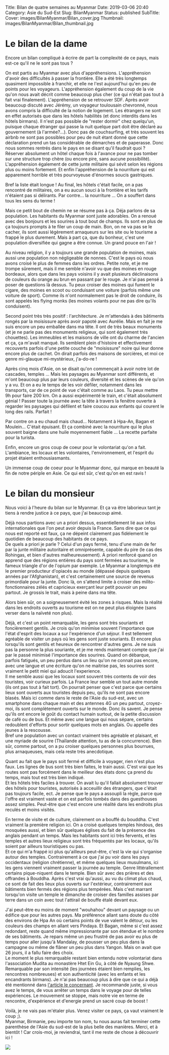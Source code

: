 Title: Bilan de quatre semaines au Myanmar
Date: 2019-03-06 20:40
Category: Asie du Sud-Est
Slug: BilanMyanmar
Status: published
SubTitle: 
Cover: images/BilanMyanmar/Bilan_cover.jpg
Thumbnail: images/BilanMyanmar/Bilan_thumbnail.jpg

# Le bilan de la dame

Encore un bilan compliqué à écrire de part la complexité de ce pays, mais est-ce qu'il ne le sont pas tous ?

On est partis au Myanmar avec plus d'appréhensions. L'appréhension d'avoir des difficultés à passer la frontière. Elle a été très longtemps quasiment impossible à franchir, et elle ne l'est aujourd'hui qu'en peu de points pour les voyageurs. L'appréhension également du coup de la vie qu'on nous avait décrit comme beaucoup plus cher (ce qui n'était pas tout à fait vrai finalement). L'appréhension de se retrouver SDF. Après avoir beaucoup discuté avec Jérémy, un voyageur toulousain chevronné, nous avons compris la difficulté de la notion de logement. Les étrangers ne sont en effet autorisés que dans les hôtels habilités (et donc interdits dans les hôtels birmans). Il n'est pas possible de "rester dormir" chez quelqu'un, puisque chaque étranger qui passe la nuit quelque part doit être déclaré au gouvernement (à l'armée?...). Donc pas de couchsurfing, et très souvent les airbnb ne sont pas possibles pour peu de nuit étant donné que cette déclaration prend un tas considérable de démarches et de paperasse. Donc nous sommes rentrés dans le pays en se disant qu'il faudrait quoi ? Réserver absolument un hôtel chaque fois à l'avance pour ne pas tomber sur une structure trop chère (ou encore pire, sans aucune possibilité). L'appréhension également de cette junte militaire qui sévit selon les régions plus ou moins fortement. Et enfin l'appréhension de la nourriture qui est apparement horrible et très pourvoyeuse d'énormes soucis gastriques.


Bref la liste était longue ! Au final, les hôtels c'était facile, on a pas rencontré de militaires, on a eu aucun souci à la frontière et les tarifs n'étaient pas si délirants. Par contre... la nourriture ... On a souffert dans tous les sens du terme !

Mais ce petit bout de chemin ne se résume pas à ça. Déja parlons de sa population. Les habitants du Myanmar sont juste adorables. On a renoué avec des bonjours et les sourires à tout bout de champs. Ils sont en plus de ça toujours prompts à te filer un coup de main. Bon, on ne va pas se le cacher, ils sont aussi légèrement arnaqueurs sur les site ou le tourisme a frappé le plus durement. Mais à part ça, que du bonheur, c'est une population diversifiée qui gagne a être connue. Un grand pouce en l'air !

Au niveau religion, il y a toujours une grande population de moines, mais aussi une population non négligeable de nonnes. C'est le pays où nous avons croisé le plus de femmes dans les ordres. Petite note, et je me trompe sûrement, mais il me semble n'avoir vu que des moines en rouge bordeaux, alors que dans les pays voisins il y avait plusieurs déclinaisons de couleurs du orange au brun en passant par le rouge. Je n'ai pas pensé à poser de questions là dessus. Tu peux croiser des moines qui fument le cigare, des moines en scoot ou conduisant une voiture (parfois même une voiture de sport). Comme ils n'ont normalement pas le droit de conduire, ils sont appelés les flying monks (les moines volants pour ne pas dire qu'ils conduisent).

Second point très très positif : l'architecture. Je m'attendais à des bâtiments rongés par la moisissure après avoir papoté avec Aurélie. Mais en fait je me suis encore un peu emballée dans ma tête. Il ont de très beaux monuments (et je ne parle pas des monuments religieux, qui sont également très chouettes). Les immeubles et les maisons de ville ont du charme de l'ancien et ça, ça m'avait manqué. Ils semblent plein d'histoire et effectivement recouverts parfois d'une petite couche de "moisissure" noire qui leur donne encore plus de cachet. On dirait parfois des maisons de sorcières, et moi ce genre mi-glauque mi-mystérieux, j'a-do-re !

Après cinq mois d'Asie, on se disait qu'on commençait à avoir notre lot de cascades, temples ... Mais les paysages au Myanmar sont différents, et m'ont beaucoup plus par leurs couleurs, diversité et les scènes de vie qu'on y a vu. Et on a eu le temps de les voir défiler, notamment dans les transports, car de ce point de vue c'était comme au Laos. Tu peux mettre 9h pour faire 200 km. On a aussi expérimenté le train, et c'était absolument génial ! Passer toute la journée avec la tête à travers la fenêtre ouverte à regarder les paysages qui défilent et faire coucou aux enfants qui courent le long des rails. Parfait !

Par contre on a eu chaud mais chaud... Notamment à Hpa-An, Bagan et Moulein... C'était épuisant. Et ça combiné avec la nourriture qui le plus souvent baigne dans une huile moyennement fiable ... La recette parfaite pour la turista.

Enfin, encore un gros coup de coeur pour le volontariat qu'on a fait. L'ambiance, les locaux et les volontaires, l'environnement, et l'esprit du projet étaient enthousiasmants.

Un immense coup de coeur pour le Myanmar donc, qui marque en beauté la fin de notre périple en Asie. Ce qui est sûr, c'est qu'on en est ravis !


# Le bilan du monsieur
Nous voici à l'heure du bilan sur le Myanmar. Et ça va être laborieux tant je tiens à rendre justice à ce pays, que j'ai beaucoup aimé.

Déjà nous partions avec un a priori dessus, essentiellement lié aux infos internationales que l'on peut avoir depuis la France. Sans dire que ce qui nous est reporté est faux, ça ne dépeint clairement pas fidèlement le quotidien de beaucoup des habitants de ce pays.  
De quels a priori je parle ? Celui d'un pays fermé, tenu d'une main de fer par la junte militaire autoritaire et omniprésente, capable du pire (le cas des Rohingas, et bien d'autres malheureusement). A priori renforcé quand on apprend que des régions entières du pays sont fermées au tourisme, le fameux triangle d'or de l'opium par exemple. Le Myanmar a longtemps été le premier producteur d'opiacés au monde (dépassé depuis quelques années par l'Afghanistan), et c'est certainement une source de revenus primordiale pour la junte. Donc là, on s'attend limite à croiser des milito-fonctionnaires zélés et capricieux exerçant leur petit pouvoir un peu partout. Je grossis le trait, mais à peine dans ma tête.

Alors bien sûr, on a soigneusement évité les zones à risques. Mais la réalité dans les endroits ouverts au tourisme est on ne peut plus éloignée (sans verser dans la naïveté non plus).

Déjà, et c'est un point remarquable, les gens sont très souriants et foncièrement gentils. Je crois qu'on minimise souvent l'importance que l'état d'esprit des locaux a sur l'expérience d'un séjour. Il est tellement agréable de visiter un pays où les gens sont juste souriants. Et encore plus lorsqu'ils sont gentils et heureux de rencontrer d'autres gens. Je ne suis pas la personne la plus souriante, et je me rends maintenant compte que j'ai par le passé minimisé l'importance des sourires. Quand on débarque, parfois fatigués, un peu perdus dans un lieu qu'on ne connait pas encore, avec une langue et une écriture qu'on ne maitrise pas, les sourires sont vraiment le petit miel qui adoucit l'experience.  
Il me semble aussi que les locaux sont souvent très contents de voir des touristes, voir curieux parfois. La France leur semble un tout autre monde (ils ont pas tout à fait tort). On pourrait penser que c'est parce que certains lieux sont ouverts aux touristes depuis peu, qu'ils ne sont pas encore blasés. Mais ici comme dans le reste de l'Asie du sud-est, avec un smartphone dans chaque main et des antennes 4G un peu partout, croyez-moi, ils sont complètement ouverts sur le monde. Donc ils savent. Je pense qu'ils ont encore le goût du contact humain surtout, de la petite discussion de café ou de bus. Et même avec une langue qui nous sépare, certains redoublent d'efforts pour sortir quelques mots en anglais. Ou appelle des jeunes à la rescousse.  
Bref une population avec un contact vraiment très agréable et plaisant, et une myriade de sourire (Thaïlande attention, tu as de la concurrence). Bien sûr, comme partout, on a pu croiser quelques personnes plus bourrues, plus arnaqueuses, mais cela reste très anecdotique.

Quant au fait que le pays soit fermé et difficile à voyager, rien n'est plus faux. Les lignes de bus sont très bien faites, le train aussi. C'est vrai que les routes sont pas forcément dans le meilleur des états donc ça prend du temps, mais tout est très bien indiqué.  
Et les hôtels très faciles à trouver. On avait lu qu'il fallait absolument trouver des hôtels pour touristes, autorisés à acceuillir des étrangers, que c'était pas toujours facile, ect. Je pense que le pays a assoupli la règle, parce que l'offre est vraiment vaste et on est parfois tombés dans des guesthouses assez simples. Peut-être que c'est encore une réalité dans les endroits plus reculés et moins visités.

En terme de visite et de culture, clairement on a bouffé du bouddha. C'est vraiment la première religion ici. On a croisé quelques temples hindous, des mosquées aussi, et bien sûr quelques églises du fait de la présence des anglais pendant un temps. Mais les habitants sont ici très fervents, et les temples et autres lieux religieux sont très fréquentés par les locaux, qu'ils soient par ailleurs touristiques ou pas.  
Et ce qui m'a frappé ici plus qu'ailleurs peut-être, c'est la vie qui s'organise autour des temples. Contrairement à ce que j'ai pu voir dans les pays occidentaux (religion chrétienne), et même quelques lieux musulmans, ici les gens viennent vraiment passer la journée au temple. Genre littérallement certains pique-niquent dans le temple. Bien sûr avec des prières et des offrandes à Bouddha. Après c'est vrai qu'aussi, au vu du climat plus chaud, ce sont de fait des lieux plus ouverts sur l'extérieur, contrairement aux bâtiments bien fermés des régions plus tempérées. Mais c'est marrant lorsqu'on visite un temple le dimanche de croiser des familles assises par terre dans un coin avec tout l'attirail de bouffe étalé devant eux.

J'ai peut-être eu moins de moment "wouhahou" devant un paysage ou un édifice que pour les autres pays. Ma préférence allant sans doute du côté des environs de Hpa An où certains points de vue valent le détour, ou les couleurs des champs en allant vers Pindaya. Et Bagan, même si c'est assez redondant, reste quand même impressionante par son étendue et le nombre de ses bâtiments. Je repars même un peu frustré de pas avoir eu plus de temps pour aller jusqu'à Mandalay, de pousser un peu plus dans la campagne ou même de flâner un peu plus dans Yangon. Mais on avait que 26 jours, il a fallu faire des choix.  
Le moment le plus remarquable restant bien entendu notre volontariat dans l'association Mudita au monastère Htet Ein Gu, à côté de Nyaung Shwe. Remarquable par son intensité (les journées étaient bien remplies, les rencontres nombreuses) et son authenticité (avec les enfants et les encandrants birmans). Je n'ai pas beaucoup plus à dire que ce qui a déjà été mentionné dans <a href="Mudita.html">l'article le concernant</a>. Je recommande juste, si vous avez le temps, de vous arrêter un temps dans le voyage pour de telles expériences. Le mouvement se stoppe, mais notre vie en terme de rencontre, d'expérience et d'energie prend un sacré coup de boost !

Voilà, je ne vais pas m'étaler plus. Venez visiter ce pays, ça vaut vraiment le coup ;).  
Myanmar, Birmanie, peu importe ton nom, tu nous auras fait terminer cette parenthèse de l'Asie du sud-est de la plus belle des manières. Merci, et à bientôt ! Car crois-moi, je reviendrai, tant il me reste de chose à découvrir ici !

<img src="images/BilanMyanmar/BilanMyanmar_00.jpg">